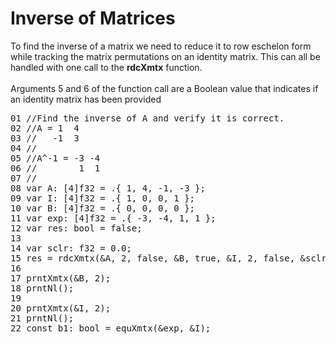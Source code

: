 # Inverse of Matrices

To find the inverse of a matrix we need to reduce it to row eschelon form
while tracking the matrix permutations on an identity matrix. This can all be handled with one call to the <b>rdcXmtx</b> function.
<br>
<br>
Arguments 5 and 6 of the function call are a Boolean value that indicates if an identity matrix has been provided 

<!-- //"XMTX: ELA - Larson, Edwards: 2.3 Example 2 test" -->
<pre>
01 //Find the inverse of A and verify it is correct.
02 //A = 1  4
03 //   -1  3
04 //
05 //A^-1 = -3 -4
06 //        1  1
07 //
08 var A: [4]f32 = .{ 1, 4, -1, -3 };
09 var I: [4]f32 = .{ 1, 0, 0, 1 };
10 var B: [4]f32 = .{ 0, 0, 0, 0 };
11 var exp: [4]f32 = .{ -3, -4, 1, 1 };
12 var res: bool = false;
13 
14 var sclr: f32 = 0.0;
15 res = rdcXmtx(&A, 2, false, &B, true, &I, 2, false, &sclr);
16 
17 prntXmtx(&B, 2);
18 prntNl();
19 
20 prntXmtx(&I, 2);
21 prntNl();
22 const b1: bool = equXmtx(&exp, &I);
</pre>